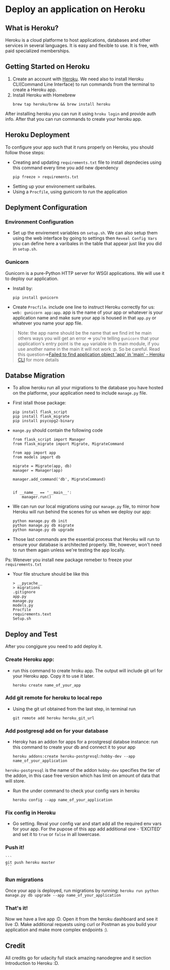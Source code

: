 # Deploy an application on Heroku 

## What is Heroku?
Heroku is a cloud platforme to host applications, databases and other services in several languages. It is easy and flexible to use. It is free, with paid specialized memberships.

## Getting Started on Heroku 

1. Create an account with [Heroku](https://signup.heroku.com/). We need also to install Heroku CLI(Command Line Interface) to run commands from the terminal to create a Heroku app.
2.  Install Heroku with Homebrew 
    ```
    brew tap heroku/brew && brew install heroku
    ``` 
After installing heroku you can run it using `hroku login` and provide auth info. After that you can run commands to create your heroku app.

## Heroku Deployment 
To configure your app such that it runs properly on Heroku, you should follow those steps:

- Creating and updating `requirements.txt` file to install depndecies using this command every time you add new dpendency 
  ```
  pip freeze > requirements.txt
  ```
- Setting up your environement varibales.
- Using a `Procfile`, using gunicorn to run the application

## Deplyment Configuration

### Environment Configuration

- Set up the envirement variables on `setup.sh`. We can also setup them using the web interface by going to settings then `Reveal Config Vars` you can define here a varibales in the table that appear just like you did in `setup.sh`. 

### Gunicorn 
Gunicorn is a pure-Python HTTP server for WSGI applications. We will use it to deploy our application.

- Install by: 
    ```
    pip install gunicorn
    ```
- Create `Procfile`. include one line to instruct Heroku correctly for us: `web: gunicorn app:app`. app is the name of your app or whatever is your application name and make sure your app is housed in that `app.py` or whatever you name your app file.

> Note: the app name should be the name that we find int he main others ways you will get an error => you're telling `gunicorn` that your application's entry point is the `app` variable in th main module, if you use another name in the main it will not work :p. So be careful. Read this question=>[Failed to find application object 'app' in 'main' - Heroku CLI](https://stackoverflow.com/questions/55526763/failed-to-find-application-object-app-in-main-heroku-cli) for more details 
  
  ## Databse Migration
  
- To allow heroku run all your migrations to the database you have hosted on the platforme, your application need to include `manage.py` file.

- First istall those package: 
    ```   
    pip install flask_script
    pip install flask_migrate
    pip install psycopg2-binary
    ``` 
- `mange.py` should contain the following code 
    ``` 
    from flask_script import Manager
    from flask_migrate import Migrate, MigrateCommand

    from app import app
    from models import db

    migrate = Migrate(app, db)
    manager = Manager(app)

    manager.add_command('db', MigrateCommand)


    if __name__ == '__main__':
        manager.run()
    ```  
- We can run our local migrations using our `manage.py` file, to mirror how Heroku will run behind the scenes for us when we deploy our app:
    ```  
    python manage.py db init
    python manage.py db migrate
    python manage.py db upgrade
    ```
- Those last commands are the essential process that Heroku will run to ensure your database is architected properly. We, however, won't need to run them again unless we're testing the app locally.

Ps: Wenever you install new package remeber to freeze your `requirements.txt`

- Your file structure should be like this 
    ```
    > __pycache__
    > migrations
    .gitignore
    app.py
    manage.py 
    models.py 
    Procfile
    requirements.text
    Setup.sh
    ```

## Deploy and Test
 After you congigure you need to add deploy it.

### Create Heroku app: 
- run this command to create hroku app. The output will include git url for your Heroku app. Copy it to use it later.
    ```
    heroku create name_of_your_app
    ```
### Add git remote for heroku to local repo

- Using the git url obtained from the last step, in terminal run 
    ```
    git remote add heroku heroku_git_url
    ```
### Add postgresql add on for your database

- Heroky has an addon for apps for a prostgresql databse instance: run this command to create your db and connect it to your app 
  ```
  heroku addons:create heroku-postgresql:hobby-dev --app name_of_your_application
  ```
`heroku-postgresql` is the name of the addon 
`hobby-dev` specifies the tier of the addon, in this case free version which has limit on amount of data that will store. 

- Run the under command to check your config vars in heroku 
  ```
  heroku config --app name_of_your_application
  ```

### Fix config in Heroku 
- Go setting. Reval your config var and start add all the required env vars for your app. For the pupose of this app add additional one - ‘EXCITED’ and set it to `true` or `false` in all lowercase.

### Push it!
    ```
    git push heroku master
    ```
### Run migrations 
Once your app is deployed, run migrations by running:
    ```
    heroku run python manage.py db upgrade --app name_of_your_application
    ```
### That's it! 
Now we have a live app :D. Open it from the heroku dashboard and see it live :D. Make additional requests using curl or Postman as you build your application and make more complex endpoints :).


## Credit 
All credits go for udacity full stack amazing nanodegree and it section Introduction to Heroku :D. 
